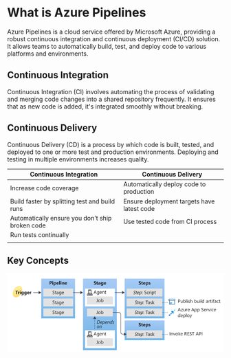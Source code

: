 
# What is Azure Pipelines
Azure Pipelines is a cloud service offered by Microsoft Azure, providing a robust continuous integration and continuous deployment (CI/CD) solution. It allows teams to automatically build, test, and deploy code to various platforms and environments.

## Continuous Integration
Continuous Integration (CI) involves automating the process of validating and merging code changes into a shared repository frequently. It ensures that as new code is added, it's integrated smoothly without breaking.

## Continuous Delivery
Continuous Delivery (CD) is a process by which code is built, tested, and deployed to one or more test and production environments. Deploying and testing in multiple environments increases quality.

| Continuous Integration | Continuous Delivery |
| ------ | ------ |
| Increase code coverage | Automatically deploy code to production |
| Build faster by splitting test and build runs | Ensure deployment targets have latest code |
| Automatically ensure you don't ship broken code | Use tested code from CI process |
| Run tests continually |  |
|  |  |

## Key Concepts
![Alt text](/_Docs/Azure_DevOps_Pipelines/images/Pipeline1.png)
